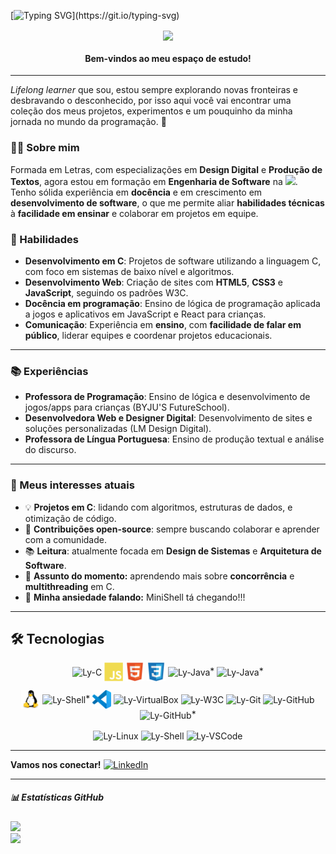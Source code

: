[![Typing SVG](https://readme-typing-svg.demolab.com?font=Rubik&weight=500&duration=4000&pause=1000&color=FF58FE&center=true&vCenter=true&width=1000&lines=Al%C3%B4%2C+Astronautas!;Lilian+falando...;Bem+vindos+ao+meu+espa%C3%A7o+de++treinamento!)](https://git.io/typing-svg)

<div align="center"> <img align="center" width=80 src="https://cdna.artstation.com/p/assets/images/images/050/392/912/original/nelson-tiapa-gif-con-telefono.gif?1654734490">  </div>
<h4 align="center"> Bem-vindos ao meu espaço de estudo! </h4>

----

*Lifelong learner* que sou, estou sempre explorando novas fronteiras e desbravando o desconhecido, por isso aqui você vai encontrar uma coleção dos meus projetos, experimentos e um pouquinho da minha jornada no mundo da programação. 🚀

### 👩‍💻 Sobre mim

Formada em Letras, com especializações em **Design Digital** e **Produção de Textos**, agora estou em formação em **Engenharia de Software** na  [![](https://img.shields.io/badge/%20São%20Paulo-000000?style=for-the-badge&logo=42&logoColor=white)](https://www.42sp.org.br/). Tenho sólida experiência em **docência** e em crescimento em **desenvolvimento de software**, o que me permite aliar **habilidades técnicas** à **facilidade em ensinar** e colaborar em projetos em equipe.

### 🚀 Habilidades

- **Desenvolvimento em C**: Projetos de software utilizando a linguagem C, com foco em sistemas de baixo nível e algoritmos.
- **Desenvolvimento Web**: Criação de sites com **HTML5**, **CSS3** e **JavaScript**, seguindo os padrões W3C.
- **Docência em programação**: Ensino de lógica de programação aplicada a jogos e aplicativos em JavaScript e React para crianças.
- **Comunicação**: Experiência em **ensino**, com **facilidade de falar em público**, liderar equipes e coordenar projetos educacionais.

---

### 📚 Experiências

- **Professora de Programação**: Ensino de lógica e desenvolvimento de jogos/apps para crianças (BYJU'S FutureSchool).
- **Desenvolvedora Web e Designer Digital**: Desenvolvimento de sites e soluções personalizadas (LM Design Digital).
- **Professora de Língua Portuguesa**: Ensino de produção textual e análise do discurso.

---

### 🌟 Meus interesses atuais

- 💡 **Projetos em C**: lidando com algoritmos, estruturas de dados, e otimização de código.
- 🚀 **Contribuições open-source**: sempre buscando colaborar e aprender com a comunidade.
- 📚 **Leitura**: atualmente focada em **Design de Sistemas** e **Arquitetura de Software**.
- 🌱 **Assunto do momento:** aprendendo mais sobre **concorrência** e **multithreading** em C.
- 💭 **Minha ansiedade falando:** MiniShell tá chegando!!!

---

## 🛠️ Tecnologias
<p align="center">
  <img align="center" alt="Ly-C" height="30" width="30" src="https://cdn.jsdelivr.net/gh/devicons/devicon@latest/icons/c/c-original.svg">
  <img align="center" alt="Ly-Js" height="30" width="30" src="https://raw.githubusercontent.com/devicons/devicon/master/icons/javascript/javascript-plain.svg">
  <img align="center" alt="Ly-HTML" height="30" width="30" src="https://raw.githubusercontent.com/devicons/devicon/master/icons/html5/html5-original.svg">
  <img align="center" alt="Ly-CSS" height="30" width="30" src="https://raw.githubusercontent.com/devicons/devicon/master/icons/css3/css3-original.svg">
  <img align="center" alt="Ly-Java" height="30" width="30" src="https://cdn.jsdelivr.net/gh/devicons/devicon@latest/icons/java/java-original.svg" />*
   <img align="center" alt="Ly-Java" height="30" width="30" src="https://cdn.jsdelivr.net/gh/devicons/devicon@latest/icons/cplusplus/cplusplus-line.svg" />*
</p>
<p align="center">
  <img align="center" alt="Ly-Linux" height="30" width="30" src="https://raw.githubusercontent.com/devicons/devicon/master/icons/linux/linux-original.svg">
  <img align="center" alt="Ly-Shell" height="30" width="30" src="https://bashlogo.com/img/symbol/png/full_colored_light.png">*
  <img align="center" alt="Ly-VSCode" height="30" width="30" src="https://raw.githubusercontent.com/devicons/devicon/master/icons/vscode/vscode-original.svg">
  <img align="center" alt="Ly-VirtualBox" height="30" width="30" src="https://upload.wikimedia.org/wikipedia/commons/d/d5/Virtualbox_logo.png">
  <img align="center" alt="Ly-W3C" height="30" width="30" src="https://www.w3.org/assets/logos/w3c/w3c-bars.svg">
  <img align="center" alt="Ly-Git" height="30" width="30" src="https://cdn.jsdelivr.net/gh/devicons/devicon@latest/icons/git/git-original.svg">
  <img align="center" alt="Ly-GitHub" height="30" width="30" src="https://cdn.jsdelivr.net/gh/devicons/devicon@latest/icons/github/github-original-wordmark.svg">
  <img align="center" alt="Ly-GitHub" height="30" width="30" src="https://cdn.jsdelivr.net/gh/devicons/devicon@latest/icons/azure/azure-plain.svg">*
</p>
<p align="center">
  <img align="center" alt="Ly-Linux" height="30" width="30" src="https://cdn.jsdelivr.net/gh/devicons/devicon@latest/icons/photoshop/photoshop-original.svg">
  <img align="center" alt="Ly-Shell" height="30" width="30" src="https://cdn.jsdelivr.net/gh/devicons/devicon@latest/icons/illustrator/illustrator-plain.svg">
  <img align="center" alt="Ly-VSCode" height="30" width="30" src="https://cdn.jsdelivr.net/gh/devicons/devicon@latest/icons/premierepro/premierepro-original.svg">
</p>

---

**Vamos nos conectar!**    [![LinkedIn](https://img.shields.io/badge/LinkedIn-000?style=for-the-badge&logo=linkedin&logoColor=blue)](https://www.linkedin.com/in/mendeslilian)

---

##### 📊 Estatísticas GitHub

<div>
  <a href="https://github.com/LilianMS">
    <picture>
      <source srcset="https://github-readme-stats.vercel.app/api?username=LilianMS&show_icons=true&theme=tokyonight" media="(prefers-color-scheme: dark)" />
      <source srcset="https://github-readme-stats.vercel.app/api?username=LilianMS&show_icons=true" media="(prefers-color-scheme: light), (prefers-color-scheme: no-preference)" />
      <img src="https://github-readme-stats.vercel.app/api?username=LilianMS&show_icons=true" />
    </picture>
    <div>
      <img height="180em" src="https://github-readme-stats.vercel.app/api/top-langs/?username=LilianMS&layout=compact&langs_count=16&theme=tokyonight"/>
    </div>
  </a>
</div>



